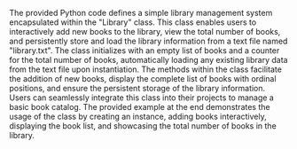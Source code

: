 The provided Python code defines a simple library management system encapsulated within the "Library" class. This class enables users to interactively add new books to the library, view the total number of books, and persistently store and load the library information from a text file named "library.txt". The class initializes with an empty list of books and a counter for the total number of books, automatically loading any existing library data from the text file upon instantiation. The methods within the class facilitate the addition of new books, display the complete list of books with ordinal positions, and ensure the persistent storage of the library information. Users can seamlessly integrate this class into their projects to manage a basic book catalog. The provided example at the end demonstrates the usage of the class by creating an instance, adding books interactively, displaying the book list, and showcasing the total number of books in the library.
